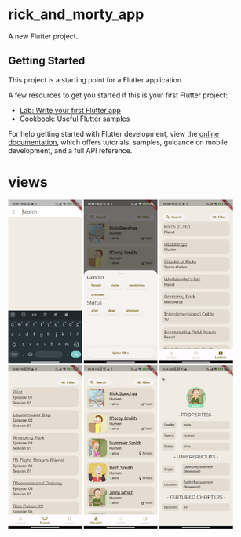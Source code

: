 # rick_and_morty_app

A new Flutter project.

## Getting Started

This project is a starting point for a Flutter application.

A few resources to get you started if this is your first Flutter project:

- [Lab: Write your first Flutter app](https://docs.flutter.dev/get-started/codelab)
- [Cookbook: Useful Flutter samples](https://docs.flutter.dev/cookbook)

For help getting started with Flutter development, view the
[online documentation](https://docs.flutter.dev/), which offers tutorials,
samples, guidance on mobile development, and a full API reference.

# views
<img width="150" src="./images/image1.jpeg" alt="image1">
<img width="150" src="./images/image2.jpeg" alt="image2">
<img width="150" src="./images/image3.jpeg" alt="image3">
<img width="150" src="./images/image4.jpeg" alt="image4">
<img width="150" src="./images/image5.jpeg" alt="image5">
<img width="150" src="./images/image6.jpeg" alt="image6">

